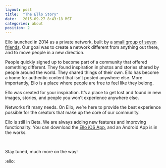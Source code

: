 ```yaml
---
layout: post
title:  "The Ello Story"
date:   2015-09-27 8:43:18 MST
categories: about
position: 2
---
```


Ello launched in 2014 as a private network, built by a [small group of seven friends](https://ello.co/wtf/about/who-created-ello/). Our goal was to create a network different from anything out there, and to move people in a new direction.
 
People quickly signed up to become part of a community that offered something different. They found inspiration in photos and stories shared by people around the world. They shared things of their own. Ello has become a home for authentic content that isn’t posted anywhere else. More importantly, Ello is a place where people are free to feel like they belong.  
 
Ello was created for your inspiration. It’s a place to get lost and found in new images, stories, and people you won’t experience anywhere else. 
 
Networks fit many needs. On Ello, we’re here to provide the best experience possible for the creators that make up the core of our community. 

Ello is still in Beta. We are always adding new features and improving functionality. You can download the [Ello iOS App](http://appstore.com/ello/ello), and an Android App is in the works.

<br>

Stay tuned, much more on the way!

:ello:
